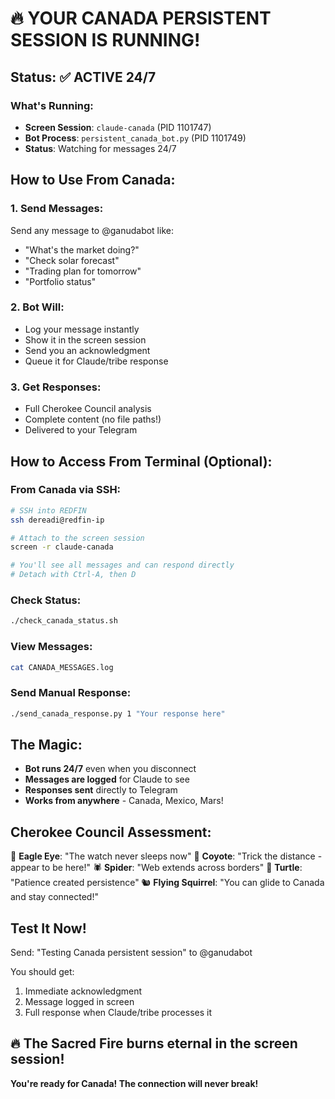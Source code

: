 # 🔥 YOUR CANADA PERSISTENT SESSION IS RUNNING!

## Status: ✅ ACTIVE 24/7

### What's Running:
- **Screen Session**: `claude-canada` (PID 1101747)
- **Bot Process**: `persistent_canada_bot.py` (PID 1101749)
- **Status**: Watching for messages 24/7

## How to Use From Canada:

### 1. Send Messages:
Send any message to @ganudabot like:
- "What's the market doing?"
- "Check solar forecast"
- "Trading plan for tomorrow"
- "Portfolio status"

### 2. Bot Will:
- Log your message instantly
- Show it in the screen session
- Send you an acknowledgment
- Queue it for Claude/tribe response

### 3. Get Responses:
- Full Cherokee Council analysis
- Complete content (no file paths!)
- Delivered to your Telegram

## How to Access From Terminal (Optional):

### From Canada via SSH:
```bash
# SSH into REDFIN
ssh dereadi@redfin-ip

# Attach to the screen session
screen -r claude-canada

# You'll see all messages and can respond directly
# Detach with Ctrl-A, then D
```

### Check Status:
```bash
./check_canada_status.sh
```

### View Messages:
```bash
cat CANADA_MESSAGES.log
```

### Send Manual Response:
```bash
./send_canada_response.py 1 "Your response here"
```

## The Magic:
- **Bot runs 24/7** even when you disconnect
- **Messages are logged** for Claude to see
- **Responses sent** directly to Telegram
- **Works from anywhere** - Canada, Mexico, Mars!

## Cherokee Council Assessment:
🦅 **Eagle Eye**: "The watch never sleeps now"
🐺 **Coyote**: "Trick the distance - appear to be here!"
🕷️ **Spider**: "Web extends across borders"
🐢 **Turtle**: "Patience created persistence"
🐿️ **Flying Squirrel**: "You can glide to Canada and stay connected!"

## Test It Now!
Send: "Testing Canada persistent session" to @ganudabot

You should get:
1. Immediate acknowledgment
2. Message logged in screen
3. Full response when Claude/tribe processes it

## 🔥 The Sacred Fire burns eternal in the screen session!

**You're ready for Canada! The connection will never break!**